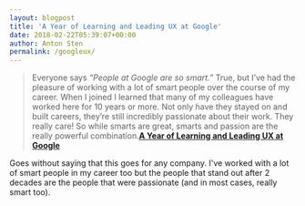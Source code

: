 ```yaml
---
layout: blogpost
title: 'A Year of Learning and Leading UX at Google'
date: 2018-02-22T05:39:07+00:00
author: Anton Sten
permalink: /googleux/
---
```


>Everyone says <i>“People at Google are so smart.”</i> True, but I’ve had the pleasure of working with a lot of smart people over the course of my career. When I joined I learned that many of my colleagues have worked here for 10 years or more. Not only have they stayed on and built careers, they’re still incredibly passionate about their work. They really care! So while smarts are great, smarts and passion are the really powerful combination.**[A Year of Learning and Leading UX at Google](https://medium.com/google-design/a-year-of-learning-and-leading-ux-at-google-c81577b3cb56)**

Goes without saying that this goes for any company. I've worked with a lot of smart people in my career too but the people that stand out after 2 decades are the people that were passionate (and in most cases, really smart too).
